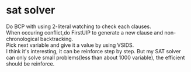 # sat solver
Do BCP with using 2-literal watching to check each clauses.    
When occuring conflict,do FirstUIP to generate a new clause and non-chronological backtracking.    
Pick next variable and give it a value by using VSIDS.  
I think it's interesting, it can be reinforce step by step. But my SAT solver can only solve small problems(less than about 1000 variable), the efficient should be reinforce.   
